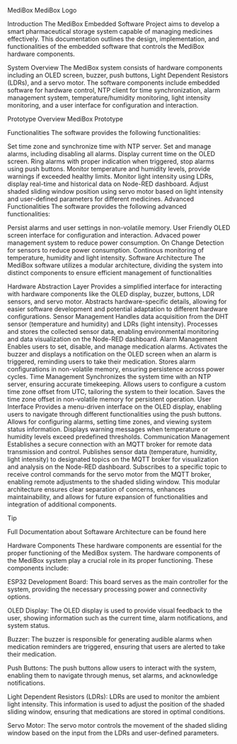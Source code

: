 MediBox
MediBox Logo

Introduction
The MediBox Embedded Software Project aims to develop a smart pharmaceutical storage system capable of managing medicines effectively. This documentation outlines the design, implementation, and functionalities of the embedded software that controls the MediBox hardware components.

System Overview
The MediBox system consists of hardware components including an OLED screen, buzzer, push buttons, Light Dependent Resistors (LDRs), and a servo motor. The software components include embedded software for hardware control, NTP client for time synchronization, alarm management system, temperature/humidity monitoring, light intensity monitoring, and a user interface for configuration and interaction.

Prototype Overview
MediBox Prototype

Functionalities
The software provides the following functionalities:

Set time zone and synchronize time with NTP server.
Set and manage alarms, including disabling all alarms.
Display current time on the OLED screen.
Ring alarms with proper indication when triggered, stop alarms using push buttons.
Monitor temperature and humidity levels, provide warnings if exceeded healthy limits.
Monitor light intensity using LDRs, display real-time and historical data on Node-RED dashboard.
Adjust shaded sliding window position using servo motor based on light intensity and user-defined parameters for different medicines.
Advanced Functionalities
The software provides the following advanced functionalities:

Persist alarms and user settings in non-volatile memory.
User Friendly OLED screen interface for configuration and interaction.
Advaced power management system to reduce power consumption.
On Change Detection for sensors to reduce power consumption.
Continous monitoring of temperature, humidity and light intensity.
Software Architecture
The MediBox software utilizes a modular architecture, dividing the system into distinct components to ensure efficient management of functionalities

Hardware Abstraction Layer
Provides a simplified interface for interacting with hardware components like the OLED display, buzzer, buttons, LDR sensors, and servo motor.
Abstracts hardware-specific details, allowing for easier software development and potential adaptation to different hardware configurations.
Sensor Management
Handles data acquisition from the DHT sensor (temperature and humidity) and LDRs (light intensity).
Processes and stores the collected sensor data, enabling environmental monitoring and data visualization on the Node-RED dashboard.
Alarm Management
Enables users to set, disable, and manage medication alarms.
Activates the buzzer and displays a notification on the OLED screen when an alarm is triggered, reminding users to take their medication.
Stores alarm configurations in non-volatile memory, ensuring persistence across power cycles.
Time Management
Synchronizes the system time with an NTP server, ensuring accurate timekeeping.
Allows users to configure a custom time zone offset from UTC, tailoring the system to their location.
Saves the time zone offset in non-volatile memory for persistent operation.
User Interface
Provides a menu-driven interface on the OLED display, enabling users to navigate through different functionalities using the push buttons.
Allows for configuring alarms, setting time zones, and viewing system status information.
Displays warning messages when temperature or humidity levels exceed predefined thresholds.
Communication Management
Establishes a secure connection with an MQTT broker for remote data transmission and control.
Publishes sensor data (temperature, humidity, light intensity) to designated topics on the MQTT broker for visualization and analysis on the Node-RED dashboard.
Subscribes to a specific topic to receive control commands for the servo motor from the MQTT broker, enabling remote adjustments to the shaded sliding window.
This modular architecture ensures clear separation of concerns, enhances maintainability, and allows for future expansion of functionalities and integration of additional components.

Tip

Full Documentation about Softaware Architecture can be found here

Hardware Components
These hardware components are essential for the proper functioning of the MediBox system. The hardware components of the MediBox system play a crucial role in its proper functioning. These components include:

ESP32 Development Board: This board serves as the main controller for the system, providing the necessary processing power and connectivity options.

OLED Display: The OLED display is used to provide visual feedback to the user, showing information such as the current time, alarm notifications, and system status.

Buzzer: The buzzer is responsible for generating audible alarms when medication reminders are triggered, ensuring that users are alerted to take their medication.

Push Buttons: The push buttons allow users to interact with the system, enabling them to navigate through menus, set alarms, and acknowledge notifications.

Light Dependent Resistors (LDRs): LDRs are used to monitor the ambient light intensity. This information is used to adjust the position of the shaded sliding window, ensuring that medications are stored in optimal conditions.

Servo Motor: The servo motor controls the movement of the shaded sliding window based on the input from the LDRs and user-defined parameters.
